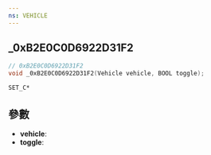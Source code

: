 ```yaml
---
ns: VEHICLE
---
```

## _0xB2E0C0D6922D31F2

```c
// 0xB2E0C0D6922D31F2
void _0xB2E0C0D6922D31F2(Vehicle vehicle, BOOL toggle);
```

```
SET_C*
```

## 參數
* **vehicle**: 
* **toggle**: 


